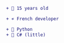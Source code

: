 ```diff
+ 👀 15 years old
```

```diff
+ ☔️ French developer 
```

```diff
+ 🐍 Python
+ 🔫 C# (little)
```
